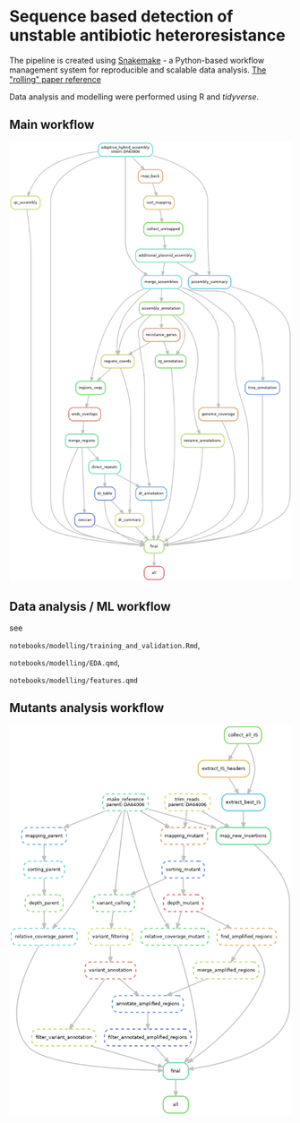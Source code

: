 # Sequence based detection of unstable antibiotic heteroresistance

The pipeline is created using [Snakemake](https://snakemake.readthedocs.io/en/stable) - a Python-based workflow management system for reproducible and scalable data analysis. [The "rolling" paper reference](https://f1000research.com/articles/10-33/v2)

Data analysis and modelling were performed using R and *tidyverse*.

## Main workflow

![main dag](images/dag.png)

## Data analysis / ML workflow

see 

`notebooks/modelling/training_and_validation.Rmd`, 

`notebooks/modelling/EDA.qmd`,

`notebooks/modelling/features.qmd`

## Mutants analysis workflow

![mut dag](images/dag_mutants.png)
